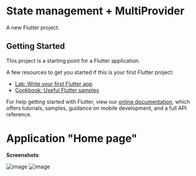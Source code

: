 # State management + MultiProvider

A new Flutter project.

## Getting Started

This project is a starting point for a Flutter application.

A few resources to get you started if this is your first Flutter project:

- [Lab: Write your first Flutter app](https://flutter.dev/docs/get-started/codelab)
- [Cookbook: Useful Flutter samples](https://flutter.dev/docs/cookbook)

For help getting started with Flutter, view our
[online documentation](https://flutter.dev/docs), which offers tutorials,
samples, guidance on mobile development, and a full API reference.

# Application "Home page"

**Screenshots**:

![image](https://user-images.githubusercontent.com/57871748/140504954-ea66ff7e-f0d3-4a71-a43f-96c08694d8ce.png)
![image](https://user-images.githubusercontent.com/57871748/140504994-db7ad6b1-9164-4e9c-827a-7a07dc5e2cd1.png)



